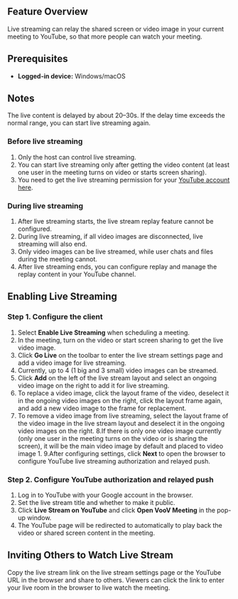 ## Feature Overview
Live streaming can relay the shared screen or video image in your current meeting to YouTube, so that more people can watch your meeting.


## Prerequisites
- **Logged-in device:** Windows/macOS


## Notes
 The live content is delayed by about 20–30s. If the delay time exceeds the normal range, you can start live streaming again.

### Before live streaming
1. Only the host can control live streaming.
2. You can start live streaming only after getting the video content (at least one user in the meeting turns on video or starts screen sharing).
3. You need to get the live streaming permission for your [YouTube account here](https://www.youtube.com/features).

### During live streaming
1. After live streaming starts, the live stream replay feature cannot be configured.
2. During live streaming, if all video images are disconnected, live streaming will also end.
3. Only video images can be live streamed, while user chats and files during the meeting cannot.
4. After live streaming ends, you can configure replay and manage the replay content in your YouTube channel.

## Enabling Live Streaming
### Step 1. Configure the client
1. Select **Enable Live Streaming** when scheduling a meeting.
2. In the meeting, turn on the video or start screen sharing to get the live video image.
3. Click **Go Live** on the toolbar to enter the live stream settings page and add a video image for live streaming.
4. Currently, up to 4 (1 big and 3 small) video images can be streamed.
5.	Click **Add** on the left of the live stream layout and select an ongoing video image on the right to add it for live streaming.
6.	To replace a video image, click the layout frame of the video, deselect it in the ongoing video images on the right, click the layout frame again, and add a new video image to the frame for replacement.
7.	To remove a video image from live streaming, select the layout frame of the video image in the live stream layout and deselect it in the ongoing video images on the right.
8.If there is only one video image currently (only one user in the meeting turns on the video or is sharing the screen), it will be the main video image by default and placed to video image 1.
9.After configuring settings, click **Next** to open the browser to configure YouTube live streaming authorization and relayed push.

### Step 2. Configure YouTube authorization and relayed push
1.	Log in to YouTube with your Google account in the browser.
2.	Set the live stream title and whether to make it public.
3.	Click **Live Stream on YouTube** and click **Open VooV Meeting** in the pop-up window.
4.	The YouTube page will be redirected to automatically to play back the video or shared screen content in the meeting.

## Inviting Others to Watch Live Stream
Copy the live stream link on the live stream settings page or the YouTube URL in the browser and share to others. Viewers can click the link to enter your live room in the browser to live watch the meeting.
